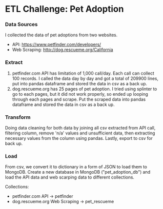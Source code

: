 # ETL Challenge: Pet Adoption

### Data Sources

I collected the data of pet adoptions from two websites.

- API: https://www.petfinder.com/developers/
- Web Scraping: http://dog.rescueme.org/California

### Extract

1. petfinder.com API has limitation of 1,000 call/day. Each call can collect 100 records. I called the data day by day and got a total of 209900 lines, put into pandas dataframe and stored the data in csv as a back up.
2. dog.rescueme.org has 25 pages of pet adoption. I tried using splinter to go to each pages, but it did not work properly, so ended up looping through each pages and scrape. Put the scraped data into pandas dataframe and stored the data in csv as a back up.

### Transform

Doing data cleaning for both data by joining all csv extracted from API call, filtering column, remove 'n/a' values and unsufficient data, then extracting necessary values from the column using pandas. Lastly, export to csv for back up.

### Load

From csv, we convert it to dictionary in a form of JSON to load them to MongoDB.
Create a new database in MongoDB ("pet_adoption_db") and load the API data and web scarping data to different collections.

Collections:
- petfinder.com API -> petfinder
- dog.rescueme.org Web Scraping -> pet_rescueme

